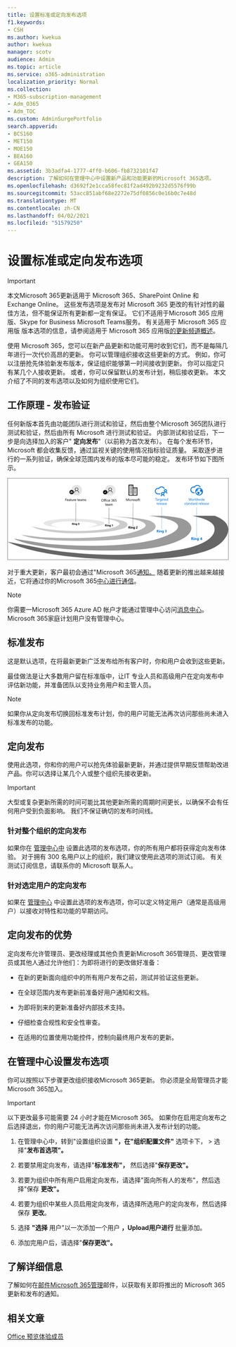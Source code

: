 ```yaml
---
title: 设置标准或定向发布选项
f1.keywords:
- CSH
ms.author: kwekua
author: kwekua
manager: scotv
audience: Admin
ms.topic: article
ms.service: o365-administration
localization_priority: Normal
ms.collection:
- M365-subscription-management
- Adm_O365
- Adm_TOC
ms.custom: AdminSurgePortfolio
search.appverid:
- BCS160
- MET150
- MOE150
- BEA160
- GEA150
ms.assetid: 3b3adfa4-1777-4ff0-b606-fb8732101f47
description: 了解如何在管理中心中设置新产品和功能更新的Microsoft 365选项。
ms.openlocfilehash: d3692f2e1cca58fec81f2ad492b9232d5576f99b
ms.sourcegitcommit: 53acc851abf68e2272e75df0856c0e16b0c7e48d
ms.translationtype: MT
ms.contentlocale: zh-CN
ms.lasthandoff: 04/02/2021
ms.locfileid: "51579250"
---
```

# <a name="set-up-the-standard-or-targeted-release-options"></a>设置标准或定向发布选项

> [!IMPORTANT]
> 本文Microsoft 365更新适用于 Microsoft 365、SharePoint Online 和 Exchange Online。 这些发布选项是发布对 Microsoft 365 更改的有针对性的最佳方法，但不能保证所有更新都一定有保证。 它们不适用于Microsoft 365 应用版、Skype for Business Microsoft Teams服务。 有关适用于 Microsoft 365 应用版 版本选项的信息，请参阅适用于 Microsoft 365 应用版[的更新频道概述](/deployoffice/overview-update-channels)。

使用 Microsoft 365，您可以在新产品更新和功能可用时收到它们，而不是每隔几年进行一次代价高昂的更新。 你可以管理组织接收这些更新的方式。 例如，你可以注册抢先体验新发布版本，保证组织能够第一时间接收到更新。 你可以指定只有某几个人接收更新。 或者，你可以保留默认的发布计划，稍后接收更新。 本文介绍了不同的发布选项以及如何为组织使用它们。

## <a name="how-it-works---release-validation"></a>工作原理 - 发布验证

任何新版本首先由功能团队进行测试和验证，然后由整个Microsoft 365团队进行测试和验证，然后由所有 Microsoft 进行测试和验证。 内部测试和验证后，下一步是向选择加入的客户" **定向发布**"（以前称为首次发布）。 在每个发布环节，Microsoft 都会收集反馈，通过监视关键的使用情况指标验证质量。 采取逐步进行的一系列验证，确保全球范围内发布的版本尽可能的稳定。 发布环节如下图所示。 
  
![发布 Microsoft 365](../../media/73611ed3-2d8c-4e7b-8074-9f03b239f9ed.png)
  
对于重大更新，客户最初会通过"Microsoft 365[通知。](https://products.office.com/business/office-365-roadmap) 随着更新的推出越来越接近，它将通过你的Microsoft 365[中心进行通信](https://admin.microsoft.com/Adminportal/Home?source=applauncher#/MessageCenter)。

> [!NOTE]
> 你需要一Microsoft 365 Azure AD 帐户才能通过管理中心访问[消息中心](/office365/admin/admin-overview/about-the-admin-center)。 Microsoft 365家庭计划用户没有管理中心。


## <a name="standard-release"></a>标准发布

这是默认选项，在将最新更新广泛发布给所有客户时，你和用户会收到这些更新。
  
最佳做法是让大多数用户留在标准版中，让IT 专业人员和高级用户在定向发布中评估新功能，并准备团队以支持业务用户和主管人员。 
  
> [!NOTE]
> 如果你从定向发布切换回标准发布计划，你的用户可能无法再次访问那些尚未进入标准发布的功能。 
  
## <a name="targeted-release"></a>定向发布

使用此选项，你和你的用户可以抢先体验最新更新，并通过提供早期反馈帮助改进产品。你可以选择让某几个人或整个组织先接收更新。
  
> [!IMPORTANT]
> 大型或复杂更新所需的时间可能比其他更新所需的周期时间更长，以确保不会有任何用户受到负面影响。 我们不保证确切的发布时间线。 
  
### <a name="targeted-release-for-entire-organization"></a>针对整个组织的定向发布

如果你在 [管理中心中](#set-up-the-release-option-in-the-admin-center) 设置此选项的发布选项，你的所有用户都将获得定向发布体验。 对于拥有 300 名用户以上的组织，我们建议使用此选项的测试订阅。 有关测试订阅信息，请联系你的 Microsoft 联系人。 
  
### <a name="targeted-release-for-selected-users"></a>针对选定用户的定向发布

如果在 [管理中心](#set-up-the-release-option-in-the-admin-center) 中设置此选项的发布选项，你可以定义特定用户（通常是高级用户）以接收对特性和功能的早期访问。 
  
## <a name="benefits-of-targeted-release"></a>定向发布的优势

定向发布允许管理员、更改经理或其他负责更新Microsoft 365管理员、更改管理员或其他人通过允许他们：为即将进行的更改做好准备：
  
- 在新的更新面向组织中的所有用户发布之前，测试并验证这些更新。
    
- 在全球范围内发布更新前准备好用户通知和文档。
    
- 为即将到来的更新准备好内部技术支持。
    
- 仔细检查合规性和安全性审查。
    
- 在适用的位置使用功能控件，控制向最终用户发布的更新。
    
## <a name="set-up-the-release-option-in-the-admin-center"></a>在管理中心设置发布选项

你可以按照以下步骤更改组织接收Microsoft 365更新。 你必须是全局管理员才能Microsoft 365加入。
  
> [!IMPORTANT]
> 以下更改最多可能需要 24 小时才能在Microsoft 365。 如果你在启用定向发布之后选择退出，你的用户可能无法再次访问那些尚未进入发布计划的功能。 
  
1. 在管理中心中，转到"设置组织设置 **"，在"组织配置文件"** 选项卡下，  >  选择"**发布首选项"。** 

5. 若要禁用定向发布，请选择"**标准发布"，** 然后选择"**保存更改"。** 
    
6. 若要为组织中所有用户启用定向发布，请选择"面向所有人的发布"，然后选择"保存 **更改"。** 
    
7. 若要为组织中某些人员启用定向发布，请选择所选用户的定向发布，然后选择保存 **更改**。 
    
8. 选择 **"选择** 用户"以一次添加一个用户 **，Upload用户进行** 批量添加。
    
9. 添加完用户后，请选择"**保存更改"。**


  
## <a name="learn-more"></a>了解详细信息

了解如何在[邮件Microsoft 365](/office365/admin/manage/message-center)[管理](https://admin.microsoft.com/Adminportal/Home?source=applauncher#/MessageCenter)邮件，以获取有关即将推出的 Microsoft 365 更新和发布的通知。

## <a name="related-articles"></a>相关文章

[Office 预览体验成员](https://insider.office.com/join/windows)
